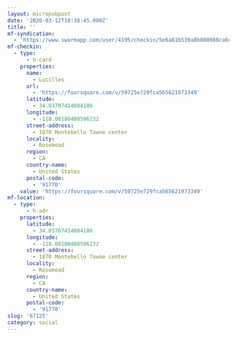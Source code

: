```yaml
---
layout: micropubpost
date: '2020-03-12T18:38:45.000Z'
title: ''
mf-syndication:
  - 'https://www.swarmapp.com/user/4195/checkin/5e6a81b539a8b800080ca6cc'
mf-checkin:
  - type:
      - h-card
    properties:
      name:
        - Lucilles
      url:
        - 'https://foursquare.com/v/59725e729fca565621973349'
      latitude:
        - 34.03707414004186
      longitude:
        - -118.08180480596232
      street-address:
        - 1870 Montebello Towne center
      locality:
        - Rosemead
      region:
        - CA
      country-name:
        - United States
      postal-code:
        - '91770'
    value: 'https://foursquare.com/v/59725e729fca565621973349'
mf-location:
  - type:
      - h-adr
    properties:
      latitude:
        - 34.03707414004186
      longitude:
        - -118.08180480596232
      street-address:
        - 1870 Montebello Towne center
      locality:
        - Rosemead
      region:
        - CA
      country-name:
        - United States
      postal-code:
        - '91770'
slug: '67125'
category: social
---
```

